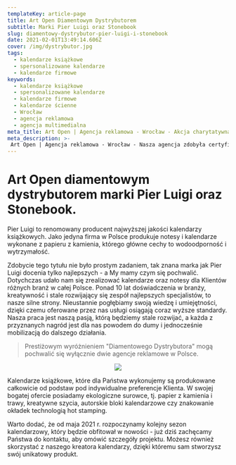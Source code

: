 ```yaml
---
templateKey: article-page
title: Art Open Diamentowym Dystrybutorem
subtitle: Marki Pier Luigi oraz Stonebook
slug: diamentowy-dystrybutor-pier-luigi-i-stonebook
date: 2021-02-01T13:49:14.606Z
cover: /img/dystrybutor.jpg
tags:
  - kalendarze książkowe
  - spersonalizowane kalendarze
  - kalendarze firmowe
keywords:
  - kalendarze książkowe
  - spersonalizowane kalendarze
  - kalendarze firmowe
  - kalendarze ścienne
  - Wrocław
  - agencja reklamowa
  - agencja multimedialna
meta_title: Art Open | Agencja reklamowa - Wrocław - Akcja charytatywna Gaszyn Challange
meta_description: >-
 Art Open | Agencja reklamowa - Wrocław - Nasza agencja zdobyła certyfikat "DIAMENTOWY DYSTRYBUTOR" marki Pier Luigi oraz stonebook. Nagroda ta przyznawana jest za znajomość oferty, wysokie efekty sprzedażowe oraz wzorową obsługę Klienta.
---
```

# Art Open diamentowym dystrybutorem marki Pier Luigi oraz Stonebook.

Pier Luigi to renomowany producent najwyższej jakości kalendarzy książkowych. Jako jedyna firma w Polsce produkuje notesy i kalendarze wykonane z papieru z kamienia, którego główne cechy to wodoodporność i wytrzymałość.

Zdobycie tego tytułu nie było prostym zadaniem, tak znana marka jak Pier Luigi docenia tylko najlepszych - a My mamy czym się pochwalić. Dotychczas udało nam się zrealizować kalendarze oraz notesy dla Klientów różnych branż w całej Polsce. Ponad 10 lat doświadczenia w branży, kreatywność i stale rozwijający się zespół najlepszych specjalistów, to nasze silne strony. Nieustannie pogłębiamy swoją wiedzę i umiejętności, dzięki czemu oferowane przez nas usługi osiągają coraz wyższe standardy. Nasza praca jest naszą pasją, którą będziemy stale rozwijać, a każda z przyznanych nagród jest dla nas powodem do dumy i jednocześnie mobilizacją do dalszego działania.

>Prestiżowym wyróżnieniem "Diamentowego Dystrybutora" mogą pochwalić się wyłącznie dwie agencje reklamowe w Polsce.

<div style="text-align:center">
<img src="https://artopen.pl/images/BLOG/diamentowy-dystrybutor.jpg" />
</div>

Kalendarze książkowe, które dla Państwa wykonujemy są produkowane całkowicie od podstaw pod indywidualne preferencje Klienta. W swojej bogatej ofercie posiadamy ekologiczne surowce, tj. papier z kamienia i trawy, kreatywne szycia, autorskie bloki kalendarzowe czy znakowanie okładek technologią hot stamping.

Warto dodać, że od maja 2021 r. rozpoczynamy kolejny sezon kalendarzowy, który będzie obfitował w nowości - już dziś zachęcamy Państwa do kontaktu, aby omówić szczegóły projektu. Możesz również skorzystać z naszego kreatora kalendarzy, dzięki któremu sam stworzysz swój unikatowy produkt.
